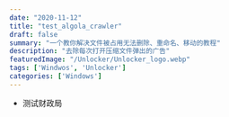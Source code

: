 ```yaml
---
date: "2020-11-12"
title: "test_algola_crawler"
draft: false
summary: "一个教你解决文件被占用无法删除、重命名、移动的教程"
description: "去除每次打开压缩文件弹出的广告"
featuredImage: "/Unlocker/Unlocker_logo.webp"
tags: ['Windwos', 'Unlocker']
categories: ['Windows']
---
```

- 测试财政局